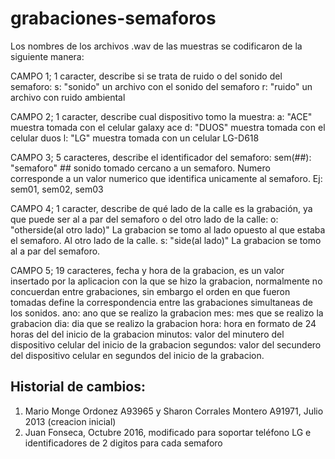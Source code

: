 # grabaciones-semaforos

Los nombres de los archivos .wav de las muestras se codificaron de la siguiente manera:

CAMPO 1; 1 caracter, describe si se trata de ruido o del sonido del semaforo: 
						s: "sonido" un archivo con el sonido del semaforo 
						r: "ruido" un archivo con ruido ambiental

CAMPO 2; 1 caracter, describe cual dispositivo tomo la muestra: 
						a: "ACE" muestra tomada con el celular galaxy ace
						d: "DUOS" muestra tomada con el celular duos
						l: "LG" muestra tomada con un celular LG-D618

CAMPO 3; 5 caracteres, describe el identificador del semaforo: 
						sem(##): "semaforo" ## sonido tomado cercano a un semaforo. Numero corresponde a un valor numerico que identifica unicamente al semaforo. Ej: sem01, sem02, sem03

CAMPO 4; 1 caracter, describe de qué lado de la calle es la grabación, ya que puede ser al a par del semaforo o del otro lado de la calle: 
						o: "otherside(al otro lado)" La grabacion se tomo al lado opuesto al que estaba el semaforo. Al otro lado de la calle.
						s:	"side(al lado)" La grabacion se tomo al a par del semaforo. 

CAMPO 5; 19 caracteres, fecha y hora de la grabacion, es un valor insertado por la aplicacion con la que se hizo la grabacion, normalmente no concuerdan entre grabaciones, sin embargo el orden en que fueron tomadas define la correspondencia entre las grabaciones simultaneas de los sonidos.
						ano: ano que se realizo la grabacion
						mes: mes que se realizo la grabacion
						dia: dia que se realizo la grabacion
						hora: hora en formato de 24 horas  del del inicio de la grabacion
						minutos: valor del minutero del dispositivo celular del inicio de la grabacion
						segundos: valor del secundero del dispositivo celular en segundos del inicio de la grabacion.
	
Historial de cambios:
---------------------------------------------------
1) Mario Monge Ordonez A93965 y Sharon Corrales Montero A91971, Julio 2013 (creacion inicial)
2) Juan Fonseca, Octubre 2016, modificado para soportar teléfono LG e identificadores de 2 digitos para cada semaforo


						
